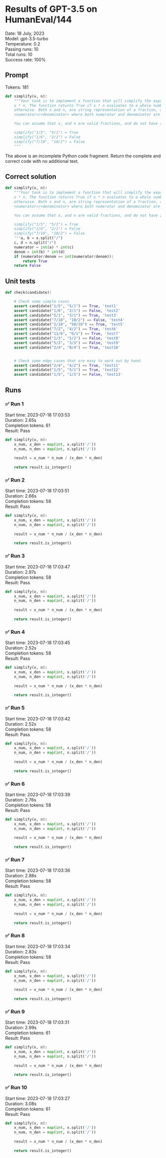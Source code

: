 # Results of GPT-3.5 on HumanEval/144
Date: 18 July, 2023<br />
Model: gpt-3.5-turbo<br />
Temperature: 0.2<br />
Passing runs: 10<br />
Total runs: 10<br />
Success rate: 100%
## Prompt
Tokens: 181
```python
def simplify(x, n):
    """Your task is to implement a function that will simplify the expression
    x * n. The function returns True if x * n evaluates to a whole number and False
    otherwise. Both x and n, are string representation of a fraction, and have the following format,
    <numerator>/<denominator> where both numerator and denominator are positive whole numbers.

    You can assume that x, and n are valid fractions, and do not have zero as denominator.

    simplify("1/5", "5/1") = True
    simplify("1/6", "2/1") = False
    simplify("7/10", "10/2") = False
    """
```
The above is an incomplete Python code fragment. Return the complete and correct code with no additional text.
## Correct solution
```python
def simplify(x, n):
    """Your task is to implement a function that will simplify the expression
    x * n. The function returns True if x * n evaluates to a whole number and False
    otherwise. Both x and n, are string representation of a fraction, and have the following format,
    <numerator>/<denominator> where both numerator and denominator are positive whole numbers.

    You can assume that x, and n are valid fractions, and do not have zero as denominator.

    simplify("1/5", "5/1") = True
    simplify("1/6", "2/1") = False
    simplify("7/10", "10/2") = False
    """a, b = x.split("/")
    c, d = n.split("/")
    numerator = int(a) * int(c)
    denom = int(b) * int(d)
    if (numerator/denom == int(numerator/denom)):
        return True
    return False
```
## Unit tests
```python
def check(candidate):

    # Check some simple cases
    assert candidate("1/5", "5/1") == True, 'test1'
    assert candidate("1/6", "2/1") == False, 'test2'
    assert candidate("5/1", "3/1") == True, 'test3'
    assert candidate("7/10", "10/2") == False, 'test4'
    assert candidate("2/10", "50/10") == True, 'test5'
    assert candidate("7/2", "4/2") == True, 'test6'
    assert candidate("11/6", "6/1") == True, 'test7'
    assert candidate("2/3", "5/2") == False, 'test8'
    assert candidate("5/2", "3/5") == False, 'test9'
    assert candidate("2/4", "8/4") == True, 'test10'


    # Check some edge cases that are easy to work out by hand.
    assert candidate("2/4", "4/2") == True, 'test11'
    assert candidate("1/5", "5/1") == True, 'test12'
    assert candidate("1/5", "1/5") == False, 'test13'
```
## Runs
### ✅ Run 1
Start time: 2023-07-18 17:03:53<br />
Duration: 2.65s<br />
Completion tokens: 61<br />
Result: Pass
```python
def simplify(x, n):
    x_num, x_den = map(int, x.split('/'))
    n_num, n_den = map(int, n.split('/'))
    
    result = x_num * n_num / (x_den * n_den)
    
    return result.is_integer()
```
### ✅ Run 2
Start time: 2023-07-18 17:03:51<br />
Duration: 2.66s<br />
Completion tokens: 58<br />
Result: Pass
```python
def simplify(x, n):
    x_num, x_den = map(int, x.split('/'))
    n_num, n_den = map(int, n.split('/'))
    
    result = x_num * n_num / (x_den * n_den)
    
    return result.is_integer()
```
### ✅ Run 3
Start time: 2023-07-18 17:03:47<br />
Duration: 2.97s<br />
Completion tokens: 58<br />
Result: Pass
```python
def simplify(x, n):
    x_num, x_den = map(int, x.split('/'))
    n_num, n_den = map(int, n.split('/'))
    
    result = x_num * n_num / (x_den * n_den)
    
    return result.is_integer()
```
### ✅ Run 4
Start time: 2023-07-18 17:03:45<br />
Duration: 2.52s<br />
Completion tokens: 58<br />
Result: Pass
```python
def simplify(x, n):
    x_num, x_den = map(int, x.split('/'))
    n_num, n_den = map(int, n.split('/'))
    
    result = x_num * n_num / (x_den * n_den)
    
    return result.is_integer()
```
### ✅ Run 5
Start time: 2023-07-18 17:03:42<br />
Duration: 2.52s<br />
Completion tokens: 58<br />
Result: Pass
```python
def simplify(x, n):
    x_num, x_den = map(int, x.split('/'))
    n_num, n_den = map(int, n.split('/'))
    
    result = x_num * n_num / (x_den * n_den)
    
    return result.is_integer()
```
### ✅ Run 6
Start time: 2023-07-18 17:03:39<br />
Duration: 2.76s<br />
Completion tokens: 58<br />
Result: Pass
```python
def simplify(x, n):
    x_num, x_den = map(int, x.split('/'))
    n_num, n_den = map(int, n.split('/'))
    
    result = x_num * n_num / (x_den * n_den)
    
    return result.is_integer()
```
### ✅ Run 7
Start time: 2023-07-18 17:03:36<br />
Duration: 2.88s<br />
Completion tokens: 58<br />
Result: Pass
```python
def simplify(x, n):
    x_num, x_den = map(int, x.split('/'))
    n_num, n_den = map(int, n.split('/'))
    
    result = x_num * n_num / (x_den * n_den)
    
    return result.is_integer()
```
### ✅ Run 8
Start time: 2023-07-18 17:03:34<br />
Duration: 2.83s<br />
Completion tokens: 58<br />
Result: Pass
```python
def simplify(x, n):
    x_num, x_den = map(int, x.split('/'))
    n_num, n_den = map(int, n.split('/'))
    
    result = x_num * n_num / (x_den * n_den)
    
    return result.is_integer()
```
### ✅ Run 9
Start time: 2023-07-18 17:03:31<br />
Duration: 2.99s<br />
Completion tokens: 61<br />
Result: Pass
```python
def simplify(x, n):
    x_num, x_den = map(int, x.split('/'))
    n_num, n_den = map(int, n.split('/'))
    
    result = x_num * n_num / (x_den * n_den)
    
    return result.is_integer()
```
### ✅ Run 10
Start time: 2023-07-18 17:03:27<br />
Duration: 3.08s<br />
Completion tokens: 61<br />
Result: Pass
```python
def simplify(x, n):
    x_num, x_den = map(int, x.split('/'))
    n_num, n_den = map(int, n.split('/'))
    
    result = x_num * n_num / (x_den * n_den)
    
    return result.is_integer()
```
